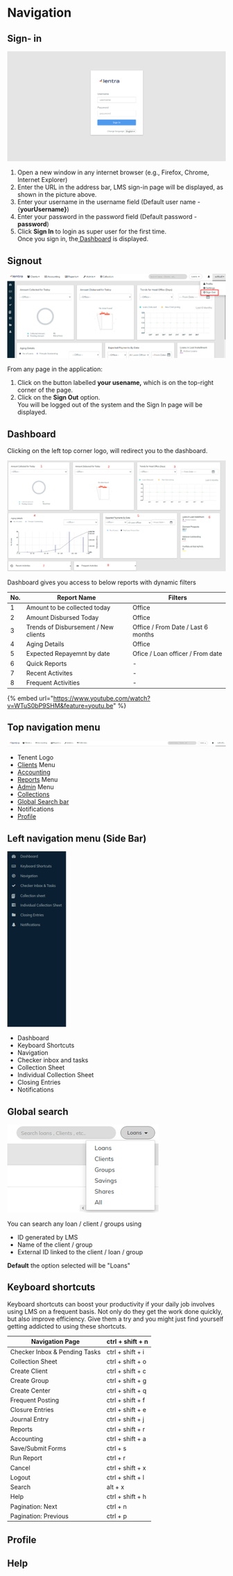 # Navigation

## Sign- in

![](../.gitbook/assets/signin.png)

1. Open a new window in any internet browser (e.g., Firefox, Chrome, Internet Explorer)
2. Enter the URL in the address bar, LMS sign-in page will be displayed, as shown in the picture above.
3. Enter your username in the username field (Default user name - {**yourUsername}**)
4. Enter your password in the password field (Default password - **password**)&#x20;
5. Click **Sign In** to login as super user for the first time. \
   Once you sign in, the[ Dashboard](navigation.md#dashboard) is displayed.

## Signout

![](../.gitbook/assets/signout.png)

From any page in the application:

1. Click on the button labelled **your usename,** which is on the top-right corner of the page.
2. Click on the **Sign Out** option.\
   You will be logged out of the system and the Sign In page will be displayed.

## Dashboard

Clicking on the left top corner logo, will redirect you to the dashboard.&#x20;

![](../.gitbook/assets/dashboard.png.png)

Dashboard gives you access to below reports with dynamic filters

| No. | Report Name                          | Filters                            |
| --- | ------------------------------------ | ---------------------------------- |
| 1   | Amount to be collected today         | Office                             |
| 2   | Amount Disbursed Today               | Office                             |
| 3   | Trends of Disbursement / New clients | Office / From Date / Last 6 months |
| 4   | Aging Details                        | Office                             |
| 5   | Expected Repayemnt by date           | Ofice / Loan officer / From date   |
| 6   | Quick Reports                        | -                                  |
| 7   | Recent Activites                     | -                                  |
| 8   | Frequent Activities                  | -                                  |

{% embed url="https://www.youtube.com/watch?v=WTuS0bP9SHM&feature=youtu.be" %}

## Top navigation menu

![](../.gitbook/assets/topnav.png)

* Tenent Logo
* [Clients](../admin/client-management/) Menu
* [Accounting](../admin/accounting/)
* [Reports](reports/) Menu
* [Admin](../admin/administration/) Menu
* [Collections](broken-reference)
* [Global Search bar](navigation.md#global-search)
* Notifications
* [Profile](navigation.md#profile)

## Left navigation menu (Side Bar)

![](<../.gitbook/assets/Screenshot from 2020-07-20 12-26-39.png>)

* Dashboard
* Keyboard Shortcuts
* Navigation
* Checker inbox and tasks
* Collection Sheet
* Individual Collection Sheet
* Closing Entries
* Notifications

## Global search

![](<../.gitbook/assets/search (2).png>)

You can search any loan / client / groups using&#x20;

* ID generated by LMS
* Name of the client / group
* External ID linked to the client / loan / group

**Default** the option selected will be "Loans"

## Keyboard shortcuts

Keyboard shortcuts can boost your productivity if your daily job involves using LMS on a frequent basis. Not only do they get the work done quickly, but also improve efficiency. Give them a try and you might just find yourself getting addicted to using these shortcuts.

| Navigation Page               | ctrl + shift + n |
| ----------------------------- | ---------------- |
| Checker Inbox & Pending Tasks | ctrl + shift + i |
| Collection Sheet              | ctrl + shift + o |
| Create Client                 | ctrl + shift + c |
| Create Group                  | ctrl + shift + g |
| Create Center                 | ctrl + shift + q |
| Frequent Posting              | ctrl + shift + f |
| Closure Entries               | ctrl + shift + e |
| Journal Entry                 | ctrl + shift + j |
| Reports                       | ctrl + shift + r |
| Accounting                    | ctrl + shift + a |
| Save/Submit Forms             | ctrl + s         |
| Run Report                    | ctrl + r         |
| Cancel                        | ctrl + shift + x |
| Logout                        | ctrl + shift + l |
| Search                        | alt + x          |
| Help                          | ctrl + shift + h |
| Pagination: Next              | ctrl + n         |
| Pagination: Previous          | ctrl + p         |

## Profile

## Help

